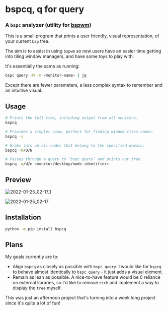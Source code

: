 # bspcq, q for query

### A `bspc` analyzer (utility for [bspwm](https://github.com/baskerville/bspwm))

This is a small program that prints a user friendly, visual representation, of
your current `bsp` tree.

The aim is to assist in using `bspwm` so new users have an easier time getting
into tiling window managers, and have some toys to play with.

It's essentially the same as
running:
```sh
bspc query -M -m <monitor-name> | jq
```

Except there are fewer parameters, a less complex syntax to remember and an
intuitive visual.

## Usage
```sh
# Prints the full tree, including output from all monitors.
bspcq
```

```sh
# Provides a simpler view, perfect for finding window class names.
bspcq -s
```

```sh
# Grabs info on all nodes that belong to the specified domain.
bspcq -M/D/N
```

```sh
# Passes through a query to `bspc query` and prints our tree.
bspcq -m/d/n <monitor/desktop/node-identifier>
```


## Preview


![2022-01-25_02-17_1](https://user-images.githubusercontent.com/684721/150789813-da7d0b56-1762-4bf7-af6b-7d031f779030.png)

![2022-01-25_02-17](https://user-images.githubusercontent.com/684721/150789957-06765616-661b-4486-b69a-a7b570e204e1.png)


## Installation

```sh
python -m pip install bspcq
```

## Plans
My goals currently are to:
 - Align `bspcq` as closely as possible with `bspc query`. I would like for
 `bspcq` to behave almost identically to `bspc query` - it just adds a visual
 element.
 - Remain as lean as possible. A nice-to-have feature would be 0 reliance on
 external libraries, so I'd like to remove `rich` and implement a way to display
 the `tree` myself.

This was just an afternoon project that's turning into a week long project since
it's quite a lot of fun!
